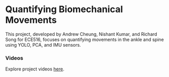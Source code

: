 # Quantifying Biomechanical Movements 
This project, developed by Andrew Cheung, Nishant Kumar, and Richard Song for ECE516, focuses on quantifying movements in the ankle and spine using YOLO, PCA, and IMU sensors. 

### Videos 
Explore project videos [here](https://drive.google.com/drive/folders/1EzEr9WdYwVqrqfrh0kJFpOcm1AiEQjL9?usp=sharing).

